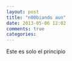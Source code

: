 ```yaml
---
layout: post
title: "n00biando aun"
date: 2013-05-06 12:02
comments: true
categories: 
---
```

Este es solo el principio
